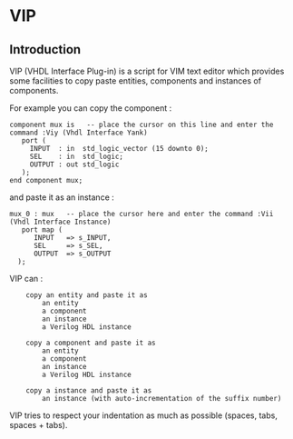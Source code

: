 # VIP

## Introduction
VIP (VHDL Interface Plug-in) is a script for VIM text editor which provides some facilities to copy paste entities, components and instances of components.

For example you can copy the component :

```
component mux is   -- place the cursor on this line and enter the command :Viy (Vhdl Interface Yank)
   port (
     INPUT  : in  std_logic_vector (15 downto 0);
     SEL    : in  std_logic;
     OUTPUT : out std_logic
   );
end component mux;
```

and paste it as an instance :

```
mux_0 : mux   -- place the cursor here and enter the command :Vii (Vhdl Interface Instance)
   port map (
      INPUT   => s_INPUT,
      SEL     => s_SEL,
      OUTPUT  => s_OUTPUT
  );
```

VIP can :

```
    copy an entity and paste it as
        an entity
        a component
        an instance
        a Verilog HDL instance

    copy a component and paste it as
        an entity
        a component
        an instance
        a Verilog HDL instance

    copy a instance and paste it as
        an instance (with auto-incrementation of the suffix number)
```

VIP tries to respect your indentation as much as possible (spaces, tabs, spaces + tabs).
